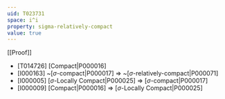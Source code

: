 ```yaml
---
uid: T023731
space: i^i
property: sigma-relatively-compact
value: true
---
```

[[Proof]]

* [T014726] [Compact|P000016]
* [I000163] ~[$\sigma$-compact|P000017] => ~[$\sigma$-relatively-compact|P000071]
* [I000005] [$\sigma$-Locally Compact|P000025] => [$\sigma$-compact|P000017]
* [I000009] [Compact|P000016] => [$\sigma$-Locally Compact|P000025]

